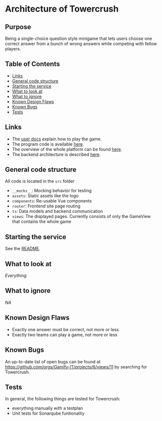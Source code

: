 # Architecture of Towercrush

## Purpose

Being a single-choice question style minigame that lets users choose one correct answer from a bunch of wrong answers while competing with fellow players.

## Table of Contents
<!-- TOC -->
* [Links](#links)
* [General code structure](#general-code-structure)
* [Starting the service](#starting-the-service)
* [What to look at](#what-to-look-at)
* [What to ignore](#what-to-ignore)
* [Known Design Flaws](#known-design-flaws)
* [Known Bugs](#known-bugs)
* [Tests](#tests)
<!-- TOC -->

## Links

- The [user docs](../../../user-manuals/minigames/towercrush.md) explain how to play the game.
- The program code is available [here](https://github.com/Gamify-IT/towercrush).
- The overview of the whole platform can be found [here](../general-architecture.md).
- The backend architecture is described [here](../towercrush-backend/README.md).

## General code structure

All code is located in the `src` folder

- `__mocks__`: Mocking behavior for testing
- `assets`: Static assets like the logo
- `components`: Re-usable Vue components
- `router`: Frontend site page routing
- `ts`: Data models and backend communication
- `views`: The displayed pages. Currently consists of only the GameView that contains the whole game

## Starting the service

See the [README](https://github.com/Gamify-IT/towercrush#readme).

## What to look at

_Everything_

## What to ignore

_NA_

## Known Design Flaws

- Exactly one answer must be correct, not more or less
- Exactly two teams can play a game, not more or less

## Known Bugs

An up-to-date list of open bugs can be found at <https://github.com/orgs/Gamify-IT/projects/6/views/11> by searching for Towercrush.

## Tests

In general, the following things are tested for Towercrush:
- everything manually with a testplan
- Unit tests for Sonarqube funtionality
